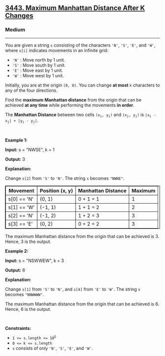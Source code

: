 <h2><a href="https://leetcode.com/problems/maximum-manhattan-distance-after-k-changes/">3443. Maximum Manhattan Distance After K Changes</a></h2><h3>Medium</h3><hr><p>You are given a string <code>s</code> consisting of the characters <code>&#39;N&#39;</code>, <code>&#39;S&#39;</code>, <code>&#39;E&#39;</code>, and <code>&#39;W&#39;</code>, where <code>s[i]</code> indicates movements in an infinite grid:</p>

<ul>
	<li><code>&#39;N&#39;</code> : Move north by 1 unit.</li>
	<li><code>&#39;S&#39;</code> : Move south by 1 unit.</li>
	<li><code>&#39;E&#39;</code> : Move east by 1 unit.</li>
	<li><code>&#39;W&#39;</code> : Move west by 1 unit.</li>
</ul>

<p>Initially, you are at the origin <code>(0, 0)</code>. You can change <strong>at most</strong> <code>k</code> characters to any of the four directions.</p>

<p>Find the <strong>maximum</strong> <strong>Manhattan distance</strong> from the origin that can be achieved <strong>at any time</strong> while performing the movements <strong>in order</strong>.</p>
The <strong>Manhattan Distance</strong> between two cells <code>(x<sub>i</sub>, y<sub>i</sub>)</code> and <code>(x<sub>j</sub>, y<sub>j</sub>)</code> is <code>|x<sub>i</sub> - x<sub>j</sub>| + |y<sub>i</sub> - y<sub>j</sub>|</code>.
<p>&nbsp;</p>
<p><strong class="example">Example 1:</strong></p>

<div class="example-block">
<p><strong>Input:</strong> <span class="example-io">s = &quot;NWSE&quot;, k = 1</span></p>

<p><strong>Output:</strong> <span class="example-io">3</span></p>

<p><strong>Explanation:</strong></p>

<p>Change <code>s[2]</code> from <code>&#39;S&#39;</code> to <code>&#39;N&#39;</code>. The string <code>s</code> becomes <code>&quot;NWNE&quot;</code>.</p>

<table style="border: 1px solid black;">
	<thead>
		<tr>
			<th style="border: 1px solid black;">Movement</th>
			<th style="border: 1px solid black;">Position (x, y)</th>
			<th style="border: 1px solid black;">Manhattan Distance</th>
			<th style="border: 1px solid black;">Maximum</th>
		</tr>
	</thead>
	<tbody>
		<tr>
			<td style="border: 1px solid black;">s[0] == &#39;N&#39;</td>
			<td style="border: 1px solid black;">(0, 1)</td>
			<td style="border: 1px solid black;">0 + 1 = 1</td>
			<td style="border: 1px solid black;">1</td>
		</tr>
		<tr>
			<td style="border: 1px solid black;">s[1] == &#39;W&#39;</td>
			<td style="border: 1px solid black;">(-1, 1)</td>
			<td style="border: 1px solid black;">1 + 1 = 2</td>
			<td style="border: 1px solid black;">2</td>
		</tr>
		<tr>
			<td style="border: 1px solid black;">s[2] == &#39;N&#39;</td>
			<td style="border: 1px solid black;">(-1, 2)</td>
			<td style="border: 1px solid black;">1 + 2 = 3</td>
			<td style="border: 1px solid black;">3</td>
		</tr>
		<tr>
			<td style="border: 1px solid black;">s[3] == &#39;E&#39;</td>
			<td style="border: 1px solid black;">(0, 2)</td>
			<td style="border: 1px solid black;">0 + 2 = 2</td>
			<td style="border: 1px solid black;">3</td>
		</tr>
	</tbody>
</table>

<p>The maximum Manhattan distance from the origin that can be achieved is 3. Hence, 3 is the output.</p>
</div>

<p><strong class="example">Example 2:</strong></p>

<div class="example-block">
<p><strong>Input:</strong> <span class="example-io">s = &quot;NSWWEW&quot;, k = 3</span></p>

<p><strong>Output:</strong> <span class="example-io">6</span></p>

<p><strong>Explanation:</strong></p>

<p>Change <code>s[1]</code> from <code>&#39;S&#39;</code> to <code>&#39;N&#39;</code>, and <code>s[4]</code> from <code>&#39;E&#39;</code> to <code>&#39;W&#39;</code>. The string <code>s</code> becomes <code>&quot;NNWWWW&quot;</code>.</p>

<p>The maximum Manhattan distance from the origin that can be achieved is 6. Hence, 6 is the output.</p>
</div>

<p>&nbsp;</p>
<p><strong>Constraints:</strong></p>

<ul>
	<li><code>1 &lt;= s.length &lt;= 10<sup>5</sup></code></li>
	<li><code>0 &lt;= k &lt;= s.length</code></li>
	<li><code>s</code> consists of only <code>&#39;N&#39;</code>, <code>&#39;S&#39;</code>, <code>&#39;E&#39;</code>, and <code>&#39;W&#39;</code>.</li>
</ul>
